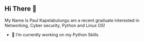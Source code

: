 ## Hi There 👋

My Name Is Paul Kapelabulungu am a recent graduate interested in Networking, Cyber security, Python and Linux OS!
  
- 🌱 I’m currently working on my Python Skills


<!---
kapelabulungu/kapelabulungu is a ✨ special ✨ repository because its `README.md` (this file) appears on your GitHub profile.
You can click the Preview link to take a look at your changes.
--->
